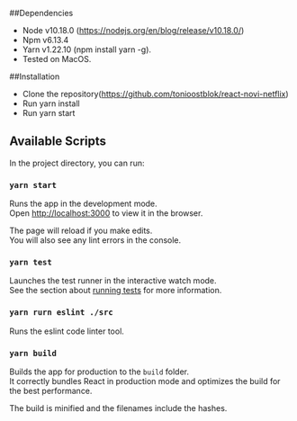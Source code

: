 ##Dependencies
* Node v10.18.0 (https://nodejs.org/en/blog/release/v10.18.0/)
* Npm v6.13.4
* Yarn v1.22.10 (npm install yarn -g).
* Tested on MacOS.

##Installation
* Clone the repository(https://github.com/tonioostblok/react-novi-netflix)
* Run yarn install
* Run yarn start

## Available Scripts

In the project directory, you can run:

### `yarn start`

Runs the app in the development mode.<br />
Open [http://localhost:3000](http://localhost:3000) to view it in the browser.

The page will reload if you make edits.<br />
You will also see any lint errors in the console.

### `yarn test`

Launches the test runner in the interactive watch mode.<br />
See the section about [running tests](https://facebook.github.io/create-react-app/docs/running-tests) for more information.

### `yarn rurn eslint ./src`

Runs the eslint code linter tool.<br />

### `yarn build`

Builds the app for production to the `build` folder.<br />
It correctly bundles React in production mode and optimizes the build for the best performance.

The build is minified and the filenames include the hashes.<br />